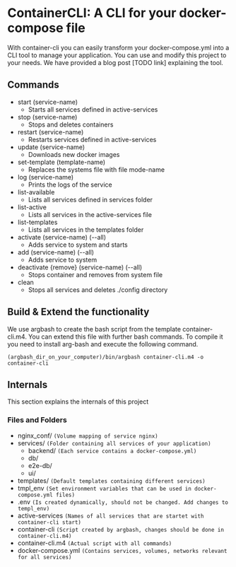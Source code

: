 # ContainerCLI: A CLI for your docker-compose file
With container-cli you can easily transform your docker-compose.yml into a CLI tool to manage your application.
You can use and modify this project to your needs.
We have provided a blog post [TODO link] explaining the tool.

## Commands
* start (service-name) 
	* Starts all services defined in active-services
* stop (service-name)
	* Stops and deletes containers
* restart (service-name)
	* Restarts services defined in active-services
* update (service-name)
	* Downloads new docker images
* set-template (template-name)
	* Replaces the systems file with file mode-name
* log (service-name)
	* Prints the logs of the service
* list-available
  * Lists all services defined in services folder
* list-active
  * Lists all services in the active-services file
* list-templates
  * Lists all services in the templates folder
* activate (service-name) (--all)
	* Adds service to system and starts
* add (service-name) (--all)
	* Adds service to system
* deactivate {remove} (service-name)  (--all)
	* Stops container and removes from system file
* clean
	* Stops all services and deletes ./config directory


## Build & Extend the functionality
We use argbash to create the bash script from the template container-cli.m4. You can extend this file with further bash commands. To compile it you need to install arg-bash and execute the following command.

`(argbash_dir_on_your_computer)/bin/argbash container-cli.m4 -o container-cli`

## Internals
This section explains the internals of this project

### Files and Folders
* nginx_conf/ `(Volume mapping of service nginx)`
* services/ `(Folder containing all services of your application)`
	* backend/ `(Each service contains a docker-compose.yml)` 
	* db/
	* e2e-db/
	* ui/
* templates/ `(Default templates containing different services)`
* tmpl_env `(Set environment variables that can be used in docker-compose.yml files)`
* .env `(Is created dynamically, should not be changed. Add changes to templ_env)`
* active-services `(Names of all services that are startet with container-cli start)`
* container-cli `(Script created by argbash, changes should be done in container-cli.m4)`
* container-cli.m4 `(Actual script with all commands)`
* docker-compose.yml `(Contains services, volumes, networks relevant for all services)`


